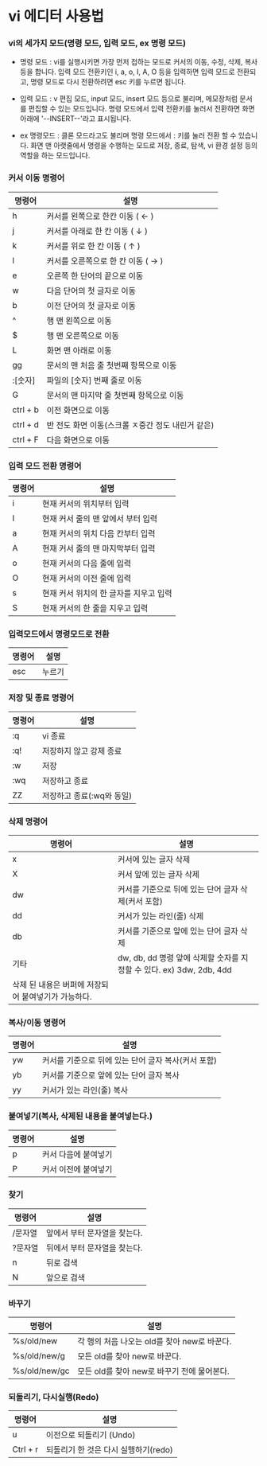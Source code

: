 # vi 에디터 사용법

### vi의 세가지 모드(명령 모드, 입력 모드, ex 명령 모드) 

- 명령 모드 : vi를 실행시키면 가장 먼저 접하는 모드로 커서의 이동, 수정, 삭제, 복사 등을 합니다.
입력 모드 전환키인 i, a, o, I, A, O 등을 입력하면 입력 모드로 전환되고, 명령 모드로 다시 전환하려면 esc 키를 누르면 됩니다. 

- 입력 모드 : v 편집 모드, input 모드, insert 모드 등으로 불리며, 메모장처럼 문서를 편집할 수 있는 모드입니다.
명령 모드에서 입력 전환키를 눌러서 전환하면 화면 아래에 '--INSERT--'라고 표시됩니다. 

- ex 명령모드 : 클론 모드라고도 불리며 명령 모드에서 : 키를 눌러 전환 할 수 있습니다.
화면 맨 아랫줄에서 명령을 수행하는 모드로 저장, 종료, 탐색, vi 환경 설정 등의 역할을 하는 모드입니다. 


### 커서 이동 명령어

| 명령어 | 설명 |
| --- | --- |
| h | 커서를 왼쪽으로 한칸 이동 ( ← ) |
| j | 커서를 아래로 한 칸 이동 ( ↓ ) |
| k | 커서를 위로 한 칸 이동 ( ↑ ) |
| l |  커서를 오른쪽으로 한 칸 이동 ( → ) |
| e | 오른쪽 한 단어의 끝으로 이동 |
| w | 다음 단어의 첫 글자로 이동 |
| b | 이전 단어의 첫 글자로 이동 |
| ^ | 행 맨 왼쪽으로 이동 |
| $ | 행 맨 오른쪽으로 이동 |
| L | 화면 맨 아래로 이동 |
| gg | 문서의 맨 처음 줄 첫번째 항목으로 이동 |
| :[숫자] | 파일의 [숫자] 번째 줄로 이동 |
| G | 문서의 맨 마지막 줄 첫번째 항목으로 이동 |
| ctrl + b | 이전 화면으로 이동 |
| ctrl + d | 반 전도 화면 이동(스크롤 ㅈ중간 정도 내린거 같은) |
| ctrl + F| 다음 화면으로 이동 |

### 입력 모드 전환 명령어

| 명령어 | 설명 |
| --- | --- |
| i | 현재 커서의 위치부터 입력 |
| I | 현재 커서 줄의 맨 앞에서 부터 입력 |
| a | 현재 커서의 위치 다음 칸부터 입력|
| A | 현재 커서 줄의 맨 마지막부터 입력 |
| o | 현재 커서의 다음 줄에 입력 |
| O | 현재 커서의 이전 줄에 입력 |
| s | 현재 커서 위치의 한 글자를 지우고 입력 |
| S | 현재 커서의 한 줄을 지우고 입력 |

### 입력모드에서 명령모드로 전환

| 명령어 | 설명 |
| --- | --- |
| esc | 누르기 |

### 저장 및 종료 명령어

| 명령어 | 설명 |
| --- | --- |
| :q | vi 종료 |
| :q! | 저장하지 않고 강제 종료 |
| :w | 저장 |
| :wq | 저장하고 종료 |
| ZZ | 저장하고 종료(:wq와 동일) | 

### 삭제 명령어

| 명령어 | 설명 |
| --- | --- |
| x | 커서에 있는 글자 삭제 |
| X | 커서 앞에 있는 글자 삭제 |
| dw | 커서를 기준으로 뒤에 있는 단어 글자 삭제(커서 포함) |
| dd |  커서가 있는 라인(줄) 삭제 |
| db | 커서를 기준으로 앞에 있는 단어 글자 삭제 |
| 기타 | dw, db, dd 명령 앞에 삭제할 숫자를 지정할 수 있다. ex) 3dw, 2db, 4dd
삭제 된 내용은 버퍼에 저장되어 붙여넣기가 가능하다. |

### 복사/이동 명령어

| 명령어 | 설명 |
| --- | --- |
| yw | 커서를 기준으로 뒤에 있는 단어 글자 복사(커서 포함) |
| yb | 커서를 기준으로 앞에 있는 단어 글자 복사 |
| yy | 커서가 있는 라인(줄) 복사 |

### 붙여넣기(복사, 삭제된 내용을 붙여넣는다.)

| 명령어 | 설명 |
| --- | --- |
| p | 커서 다음에 붙여넣기 |
| P | 커서 이전에 붙여넣기 |

### 찾기

| 명령어 | 설명 |
| --- | --- |
| /문자열 | 앞에서 부터 문자열을 찾는다. |
| ?문자열 | 뒤에서 부터 문자열을 찾는다. |
| n | 뒤로 검색 |
| N | 앞으로 검색 |

### 바꾸기 
| 명령어 | 설명 |
| --- | --- |
| %s/old/new | 각 행의 처음 나오는 old를 찾아 new로 바꾼다. |
| %s/old/new/g | 모든 old를 찾아 new로 바꾼다. |
| %s/old/new/gc | 모든 old를 찾아 new로 바꾸기 전에 물어본다. |

### 되돌리기, 다시실행(Redo)
| 명령어 | 설명 |
| --- | --- |
| u | 이전으로  되돌리기 (Undo) |
| Ctrl + r | 되돌리기 한 것은 다시 실행하기(redo) |